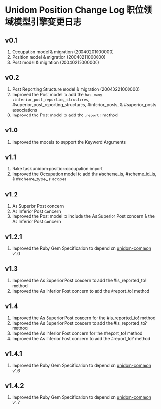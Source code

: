 # Unidom Position Change Log 职位领域模型引擎变更日志

## v0.1
1. Occupation model & migration (20040201000000)
2. Position model & migration (20040211000000)
3. Post model & migration (20040212000000)

## v0.2
1. Post Reporting Structure model & migration (20040221000000)
2. Improved the Post model to add the ``has_many :inferior_post_reporting_structures``, #superior_post_reporting_structures, #inferior_posts, & #superior_posts associations
3. Improved the Post model to add the .``report!`` method

## v1.0
1. Improved the models to support the Keyword Arguments

## v1.1
1. Rake task unidom:position:occupation:import
2. Improved the Occupation model to add the #scheme_is, #scheme_id_is, & #scheme_type_is scopes

## v1.2
1. As Superior Post concern
2. As Inferior Post concern
3. Improved the Post model to include the As Superior Post concern & the As Inferior Post concern

## v1.2.1
1. Improved the Ruby Gem Specification to depend on [unidom-common](https://github.com/topbitdu/unidom-common) v1.0

## v1.3
1. Improved the As Superior Post concern to add the #is_reported_to! method
2. Improved the As Inferior Post concern to add the #report_to! method

## v1.4
1. Improved the As Superior Post concern for the #is_reported_to! method
2. Improved the As Superior Post concern to add the #is_reported_to? method
3. Improved the As Inferior Post concern for the #report_to! method
4. Improved the As Inferior Post concern to add the #report_to? method

## v1.4.1
1. Improved the Ruby Gem Specification to depend on [unidom-common](https://github.com/topbitdu/unidom-common) v1.6

## v1.4.2
1. Improved the Ruby Gem Specification to depend on [unidom-common](https://github.com/topbitdu/unidom-common) v1.7
